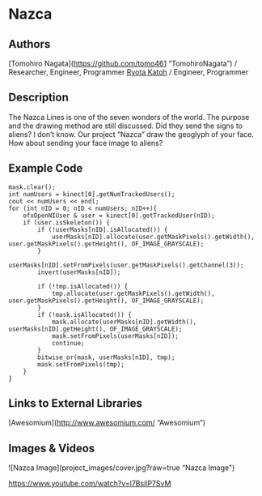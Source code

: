 # Nazca

## Authors
[Tomohiro Nagata](https://github.com/tomo461 “TomohiroNagata”) / Researcher, Engineer, Programmer
[Ryota Katoh](https://github.com/RyotaKatoh/ "RyotaKatoh") / Engineer, Programmer



## Description
The Nazca Lines is one of the seven wonders of the world.
The purpose and the drawing method are still discussed.
Did they send the signs to aliens? I don’t know.
Our project “Nazca” draw the geoglyph of your face.
How about sending your face image to aliens?

## Example Code
```
mask.clear();
int numUsers = kinect[0].getNumTrackedUsers();
cout << numUsers << endl;
for (int nID = 0; nID < numUsers; nID++){
	ofxOpenNIUser & user = kinect[0].getTrackedUser(nID);
	if (user.isSkeleton()) {
		if (!userMasks[nID].isAllocated()) {
			userMasks[nID].allocate(user.getMaskPixels().getWidth(), user.getMaskPixels().getHeight(), OF_IMAGE_GRAYSCALE);
		}
		userMasks[nID].setFromPixels(user.getMaskPixels().getChannel(3));
		invert(userMasks[nID]);
			
		if (!tmp.isAllocated()) {
			tmp.allocate(user.getMaskPixels().getWidth(), user.getMaskPixels().getHeight(), OF_IMAGE_GRAYSCALE);
		}
		if (!mask.isAllocated()) {
			mask.allocate(userMasks[nID].getWidth(), userMasks[nID].getHeight(), OF_IMAGE_GRAYSCALE);
			mask.setFromPixels(userMasks[nID]);
			continue;
		}
		bitwise_or(mask, userMasks[nID], tmp);
		mask.setFromPixels(tmp);
	}
}
```
## Links to External Libraries

[Awesomium](http://www.awesomium.com/ “Awesomium”)

## Images & Videos

![Nazca Image](project_images/cover.jpg?raw=true “Nazca Image")

https://www.youtube.com/watch?v=l7BsilP7SvM